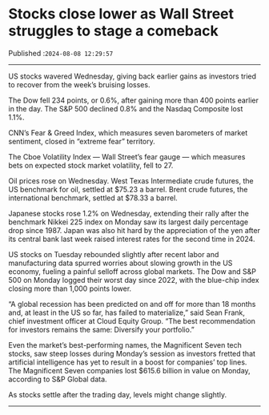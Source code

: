 # Stocks close lower as Wall Street struggles to stage a comeback

Published :`2024-08-08 12:29:57`

---

US stocks wavered Wednesday, giving back earlier gains as investors tried to recover from the week’s bruising losses.

The Dow fell 234 points, or 0.6%, after gaining more than 400 points earlier in the day. The S&P 500 declined 0.8% and the Nasdaq Composite lost 1.1%.

CNN’s Fear & Greed Index, which measures seven barometers of market sentiment, closed in “extreme fear” territory.

The Cboe Volatility Index — Wall Street’s fear gauge — which measures bets on expected stock market volatility, fell to 27.

Oil prices rose on Wednesday. West Texas Intermediate crude futures, the US benchmark for oil, settled at $75.23 a barrel. Brent crude futures, the international benchmark, settled at $78.33 a barrel.

Japanese stocks rose 1.2% on Wednesday, extending their rally after the benchmark Nikkei 225 index on Monday saw its largest daily percentage drop since 1987. Japan was also hit hard by the appreciation of the yen after its central bank last week raised interest rates for the second time in 2024.

US stocks on Tuesday rebounded slightly after recent labor and manufacturing data spurred worries about slowing growth in the US economy, fueling a painful selloff across global markets. The Dow and S&P 500 on Monday logged their worst day since 2022, with the blue-chip index closing more than 1,000 points lower.

“A global recession has been predicted on and off for more than 18 months and, at least in the US so far, has failed to materialize,” said Sean Frank, chief investment officer at Cloud Equity Group. “The best recommendation for investors remains the same: Diversify your portfolio.”

Even the market’s best-performing names, the Magnificent Seven tech stocks, saw steep losses during Monday’s session as investors fretted that artificial intelligence has yet to result in a boost for companies’ top lines. The Magnificent Seven companies lost $615.6 billion in value on Monday, according to S&P Global data.

As stocks settle after the trading day, levels might change slightly.

---

